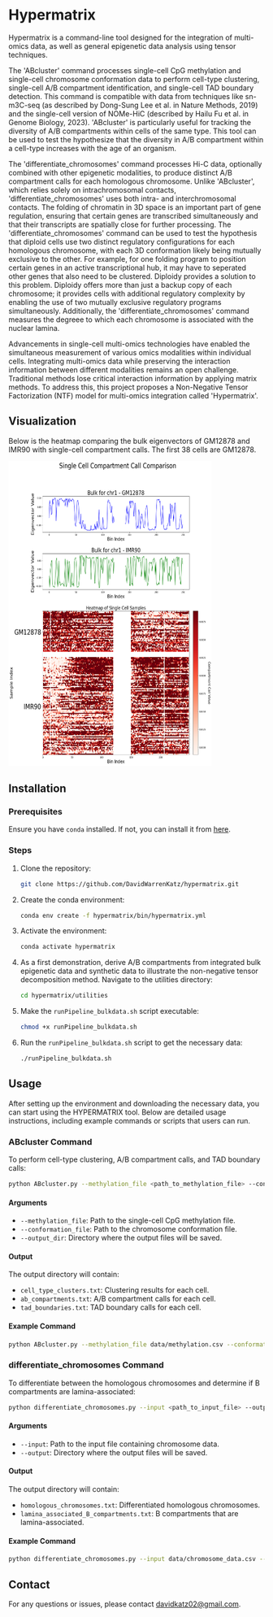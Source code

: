 # Hypermatrix

Hypermatrix is a command-line tool designed for the integration of multi-omics data, as well as general epigenetic data analysis using tensor techniques.

The 'ABcluster' command processes single-cell CpG methylation and single-cell chromosome conformation data to perform cell-type clustering, single-cell A/B compartment identification, and single-cell TAD boundary detection. This command is compatible with data from techniques like sn-m3C-seq (as described by Dong-Sung Lee et al. in Nature Methods, 2019) and the single-cell version of NOMe-HiC (described by Hailu Fu et al. in Genome Biology, 2023). 'ABcluster' is particularly useful for tracking the diversity of A/B compartments within cells of the same type. This tool can be used to test the hypothesize that the diversity in A/B compartment within a cell-type increases with the age of an organism.

The 'differentiate_chromosomes' command processes Hi-C data, optionally combined with other epigenetic modalities, to produce distinct A/B compartment calls for each homologous chromosome. Unlike 'ABcluster', which relies solely on intrachromosomal contacts, 'differentiate_chromosomes' uses both intra- and interchromosomal contacts. The folding of chromatin in 3D space is an important part of gene regulation, ensuring that certain genes are transcribed simultaneously and that their transcripts are spatially close for further processing. The 'differentiate_chromosomes' command can be used to test the hypothesis that diploid cells use two distinct regulatory configurations for each homologous chromosome, with each 3D conformation likely being mutually exclusive to the other. For example, for one folding program to position certain genes in an active transcriptional hub, it may have to seperated other genes that also need to be clustered. Diploidy provides a solution to this problem. Diploidy offers more than just a backup copy of each chromosome; it provides cells with additional regulatory complexity by enabling the use of two mutually exclusive regulatory programs simultaneously. Additionally, the 'differentiate_chromosomes' command measures the degreee to which each chromosome is associated with the nuclear lamina.

Advancements in single-cell multi-omics technologies have enabled the simultaneous measurement of various omics modalities within individual cells. Integrating multi-omics data while preserving the interaction information between different modalities remains an open challenge. Traditional methods lose critical interaction information by applying matrix methods. To address this, this project proposes a Non-Negative Tensor Factorization (NTF) model for multi-omics integration called 'Hypermatrix'.

## Visualization

Below is the heatmap comparing the bulk eigenvectors of GM12878 and IMR90 with single-cell compartment calls. The first 38 cells are GM12878.

<img src="files/AB_compartment_heatmap.png" width="400" height="600" />  

## Installation

### Prerequisites

Ensure you have `conda` installed. If not, you can install it from [here](https://docs.conda.io/projects/conda/en/latest/user-guide/install/index.html).

### Steps

1. Clone the repository:

    ```bash
    git clone https://github.com/DavidWarrenKatz/hypermatrix.git
    ```

2. Create the conda environment:

    ```bash
    conda env create -f hypermatrix/bin/hypermatrix.yml
    ```

3. Activate the environment:

    ```bash
    conda activate hypermatrix
    ```

4. As a first demonstration, derive A/B compartments from integrated bulk epigenetic data and synthetic data to illustrate the non-negative tensor decomposition method. Navigate to the utilities directory:

    ```bash
    cd hypermatrix/utilities
    ```

5. Make the `runPipeline_bulkdata.sh` script executable:

    ```bash
    chmod +x runPipeline_bulkdata.sh
    ```

6. Run the `runPipeline_bulkdata.sh` script to get the necessary data:

    ```bash
    ./runPipeline_bulkdata.sh
    ```

## Usage

After setting up the environment and downloading the necessary data, you can start using the HYPERMATRIX tool. Below are detailed usage instructions, including example commands or scripts that users can run.

### ABcluster Command

To perform cell-type clustering, A/B compartment calls, and TAD boundary calls:

```bash
python ABcluster.py --methylation_file <path_to_methylation_file> --conformation_file <path_to_conformation_file> --output_dir <output_directory>
```

#### Arguments

- `--methylation_file`: Path to the single-cell CpG methylation file.
- `--conformation_file`: Path to the chromosome conformation file.
- `--output_dir`: Directory where the output files will be saved.

#### Output

The output directory will contain:

- `cell_type_clusters.txt`: Clustering results for each cell.
- `ab_compartments.txt`: A/B compartment calls for each cell.
- `tad_boundaries.txt`: TAD boundary calls for each cell.

#### Example Command

```bash
python ABcluster.py --methylation_file data/methylation.csv --conformation_file data/conformation.csv --output_dir results/
```

### differentiate_chromosomes Command

To differentiate between the homologous chromosomes and determine if B compartments are lamina-associated:

```bash
python differentiate_chromosomes.py --input <path_to_input_file> --output <output_directory>
```

#### Arguments

- `--input`: Path to the input file containing chromosome data.
- `--output`: Directory where the output files will be saved.

#### Output

The output directory will contain:

- `homologous_chromosomes.txt`: Differentiated homologous chromosomes.
- `lamina_associated_B_compartments.txt`: B compartments that are lamina-associated.

#### Example Command

```bash
python differentiate_chromosomes.py --input data/chromosome_data.csv --output results/
```

## Contact

For any questions or issues, please contact davidkatz02@gmail.com.

